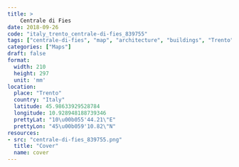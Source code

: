 ```yaml
---
title: > 
    Centrale di Fies
date: 2018-09-26
code: "italy_trento_centrale-di-fies_839755"
tags: ["centrale-di-fies", "map", "architecture", "buildings", "Trento", "Italy"]
categories: ["Maps"]
draft: false
format:
  width: 210
  height: 297
  unit: 'mm'
location:
  place: "Trento"
  country: "Italy"
  latitude: 45.98633929528784
  longitude: 10.928948188739346
  prettyLat: "10\u00b055'44.21\"E"
  prettyLon: "45\u00b059'10.82\"N"
resources:
- src: "centrale-di-fies_839755.png"
  title: "Cover"
  name: cover
---
```


